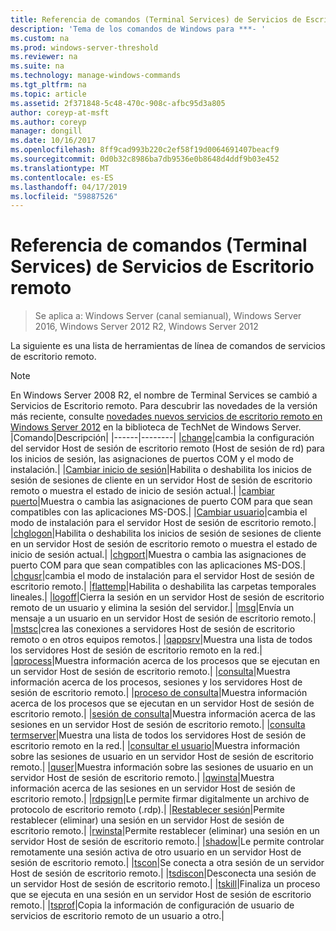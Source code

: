 ```yaml
---
title: Referencia de comandos (Terminal Services) de Servicios de Escritorio remoto
description: 'Tema de los comandos de Windows para ***- '
ms.custom: na
ms.prod: windows-server-threshold
ms.reviewer: na
ms.suite: na
ms.technology: manage-windows-commands
ms.tgt_pltfrm: na
ms.topic: article
ms.assetid: 2f371848-5c48-470c-908c-afbc95d3a805
author: coreyp-at-msft
ms.author: coreyp
manager: dongill
ms.date: 10/16/2017
ms.openlocfilehash: 8ff9cad993b220c2ef58f19d0064691407beacf9
ms.sourcegitcommit: 0d0b32c8986ba7db9536e0b8648d4ddf9b03e452
ms.translationtype: MT
ms.contentlocale: es-ES
ms.lasthandoff: 04/17/2019
ms.locfileid: "59887526"
---
```

# <a name="remote-desktop-services-terminal-services-command-reference"></a>Referencia de comandos (Terminal Services) de Servicios de Escritorio remoto

>Se aplica a: Windows Server (canal semianual), Windows Server 2016, Windows Server 2012 R2, Windows Server 2012

La siguiente es una lista de herramientas de línea de comandos de servicios de escritorio remoto.
> [!NOTE]
> En Windows Server 2008 R2, el nombre de Terminal Services se cambió a Servicios de Escritorio remoto. Para descubrir las novedades de la versión más reciente, consulte [novedades nuevos servicios de escritorio remoto en Windows Server 2012](https://technet.microsoft.com/library/hh831527) en la biblioteca de TechNet de Windows Server.
|Comando|Descripción|
|------|--------|
|[change](change.md)|cambia la configuración del servidor Host de sesión de escritorio remoto (Host de sesión de rd) para los inicios de sesión, las asignaciones de puertos COM y el modo de instalación.|
|[Cambiar inicio de sesión](change-logon.md)|Habilita o deshabilita los inicios de sesión de sesiones de cliente en un servidor Host de sesión de escritorio remoto o muestra el estado de inicio de sesión actual.|
|[cambiar puerto](change-port.md)|Muestra o cambia las asignaciones de puerto COM para que sean compatibles con las aplicaciones MS-DOS.|
|[Cambiar usuario](change-user.md)|cambia el modo de instalación para el servidor Host de sesión de escritorio remoto.|
|[chglogon](chglogon.md)|Habilita o deshabilita los inicios de sesión de sesiones de cliente en un servidor Host de sesión de escritorio remoto o muestra el estado de inicio de sesión actual.|
|[chgport](chgport.md)|Muestra o cambia las asignaciones de puerto COM para que sean compatibles con las aplicaciones MS-DOS.|
|[chgusr](chgusr.md)|cambia el modo de instalación para el servidor Host de sesión de escritorio remoto.|
|[flattemp](flattemp.md)|Habilita o deshabilita las carpetas temporales lineales.|
|[logoff](logoff.md)|Cierra la sesión en un servidor Host de sesión de escritorio remoto de un usuario y elimina la sesión del servidor.|
|[msg](msg.md)|Envía un mensaje a un usuario en un servidor Host de sesión de escritorio remoto.|
|[mstsc](mstsc.md)|crea las conexiones a servidores Host de sesión de escritorio remoto o en otros equipos remotos.|
|[qappsrv](qappsrv.md)|Muestra una lista de todos los servidores Host de sesión de escritorio remoto en la red.|
|[qprocess](qprocess.md)|Muestra información acerca de los procesos que se ejecutan en un servidor Host de sesión de escritorio remoto.|
|[consulta](query.md)|Muestra información acerca de los procesos, sesiones y los servidores Host de sesión de escritorio remoto.|
|[proceso de consulta](query-process.md)|Muestra información acerca de los procesos que se ejecutan en un servidor Host de sesión de escritorio remoto.|
|[sesión de consulta](query-session.md)|Muestra información acerca de las sesiones en un servidor Host de sesión de escritorio remoto.|
|[consulta termserver](query-termserver.md)|Muestra una lista de todos los servidores Host de sesión de escritorio remoto en la red.|
|[consultar el usuario](query-user.md)|Muestra información sobre las sesiones de usuario en un servidor Host de sesión de escritorio remoto.|
|[quser](quser.md)|Muestra información sobre las sesiones de usuario en un servidor Host de sesión de escritorio remoto.|
|[qwinsta](qwinsta.md)|Muestra información acerca de las sesiones en un servidor Host de sesión de escritorio remoto.|
|[rdpsign](rdpsign.md)|Le permite firmar digitalmente un archivo de protocolo de escritorio remoto (.rdp).|
|[Restablecer sesión](reset-session.md)|Permite restablecer (eliminar) una sesión en un servidor Host de sesión de escritorio remoto.|
|[rwinsta](rwinsta.md)|Permite restablecer (eliminar) una sesión en un servidor Host de sesión de escritorio remoto.|
|[shadow](shadow.md)|Le permite controlar remotamente una sesión activa de otro usuario en un servidor Host de sesión de escritorio remoto.|
|[tscon](tscon.md)|Se conecta a otra sesión de un servidor Host de sesión de escritorio remoto.|
|[tsdiscon](tsdiscon.md)|Desconecta una sesión de un servidor Host de sesión de escritorio remoto.|
|[tskill](tskill.md)|Finaliza un proceso que se ejecuta en una sesión en un servidor Host de sesión de escritorio remoto.|
|[tsprof](tsprof.md)|Copia la información de configuración de usuario de servicios de escritorio remoto de un usuario a otro.|
